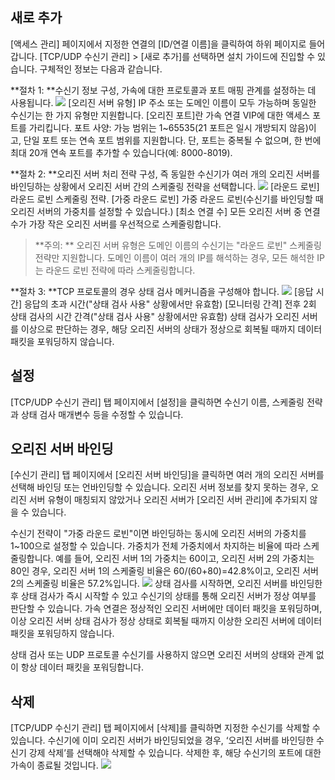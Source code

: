## 새로 추가
[액세스 관리] 페이지에서 지정한 연결의 [ID/연결 이름]을 클릭하여 하위 페이지로 들어갑니다. [TCP/UDP 수신기 관리] > [새로 추가]를 선택하면 설치 가이드에 진입할 수 있습니다. 구체적인 정보는 다음과 같습니다.

**절차 1: **수신기 정보 구성, 가속에 대한 프로토콜과 포트 매핑 관계를 설정하는 데 사용됩니다.
![](https://main.qcloudimg.com/raw/f59b1c7877368a78d710369a7cf2bfa4.png)
[오리진 서버 유형] IP 주소 또는 도메인 이름이 모두 가능하며 동일한 수신기는 한 가지 유형만 지원합니다.
[오리진 포트]란 가속 연결 VIP에 대한 액세스 포트를 가리킵니다. 포트 사양: 가능 범위는 1~65535(21 포트은 일시 개방되지 않음)이고, 단일 포트 또는 연속 포트 범위를 지원합니다. 단, 포트는 중복될 수 없으며, 한 번에 최대 20개 연속 포트를 추가할 수 있습니다(예: 8000-8019).

**절차 2: **오리진 서버 처리 전략 구성, 즉 동일한 수신기가 여러 개의 오리진 서버를 바인딩하는 상황에서 오리진 서버 간의 스케줄링 전략을 선택합니다.
![](https://main.qcloudimg.com/raw/6f4caf32ba884f9df962d7a965bc2465.png)
[라운드 로빈] 라운드 로빈 스케줄링 전략.
[가중 라운드 로빈] 가중 라운드 로빈(수신기를 바인딩할 때 오리진 서버의 가중치를 설정할 수 있습니다.)
[최소 연결 수] 모든 오리진 서버 중 연결 수가 가장 작은 오리진 서버를 우선적으로 스케줄링합니다.
>**주의: **
>오리진 서버 유형은 도메인 이름의 수신기는 "라운드 로빈" 스케줄링 전략만 지원합니다. 도메인 이름이 여러 개의 IP를 해석하는 경우, 모든 해석한 IP는 라운드 로빈 전략에 따라 스케줄링합니다.

**절차 3: **TCP 프로토콜의 경우 상태 검사 메커니즘을 구성해야 합니다.
![](https://main.qcloudimg.com/raw/0de8dfa8a1831c78f3e032697bc3c51c.png)
[응답 시간] 응답의 초과 시간("상태 검사 사용" 상황에서만 유효함)
[모니터링 간격] 전후 2회 상태 검사의 시간 간격("상태 검사 사용" 상황에서만 유효함)
상태 검사가 오리진 서버를 이상으로 판단하는 경우, 해당 오리진 서버의 상태가 정상으로 회복될 때까지 데이터 패킷을 포워딩하지 않습니다.

## 설정
[TCP/UDP 수신기 관리] 탭 페이지에서 [설정]을 클릭하면 수신기 이름, 스케줄링 전략과 상태 검사 매개변수 등을 수정할 수 있습니다.

## 오리진 서버 바인딩
[수신기 관리] 탭 페이지에서 [오리진 서버 바인딩]을 클릭하면 여러 개의 오리진 서버를 선택해 바인딩 또는 언바인딩할 수 있습니다. 오리진 서버 정보를 찾지 못하는 경우, 오리진 서버 유형이 매칭되지 않았거나 오리진 서버가 [오리진 서버 관리]에 추가되지 않을 수 있습니다.

수신기 전략이 "가중 라운드 로빈"이면 바인딩하는 동시에 오리진 서버의 가중치를 1~100으로 설정할 수 있습니다. 가중치가 전체 가중치에서 차지하는 비율에 따라 스케줄링합니다. 예를 들어, 오리진 서버 1의 가중치는 60이고, 오리진 서버 2의 가중치는 80인 경우, 오리진 서버 1의 스케줄링 비율은 60/(60+80)=42.8%이고, 오리진 서버 2의 스케줄링 비율은 57.2%입니다.
![](https://main.qcloudimg.com/raw/409248c3fc31ef1875384c56b4f51169.png)
상태 검사를 시작하면, 오리진 서버를 바인딩한 후 상태 검사가 즉시 시작할 수 있고 수신기의 상태를 통해 오리진 서버가 정상 여부를 판단할 수 있습니다. 가속 연결은 정상적인 오리진 서버에만 데이터 패킷을 포워딩하며, 이상 오리진 서버 상태 검사가 정상 상태로 회복될 때까지 이상한 오리진 서버에 데이터 패킷을 포워딩하지 않습니다.

상태 검사 또는 UDP 프로토콜 수신기를 사용하지 않으면 오리진 서버의 상태와 관계 없이 항상 데이터 패킷을 포워딩합니다.

## 삭제
[TCP/UDP 수신기 관리] 탭 페이지에서 [삭제]를 클릭하면 지정한 수신기를 삭제할 수 있습니다. 수신기에 이미 오리진 서버가 바인딩되었을 경우, ‘오리진 서버를 바인딩한 수신기 강제 삭제’를 선택해야 삭제할 수 있습니다. 삭제한 후, 해당 수신기의 포트에 대한 가속이 종료될 것입니다.
![](https://main.qcloudimg.com/raw/8ae19d0af63c34c2d8049812092ee996.png)

